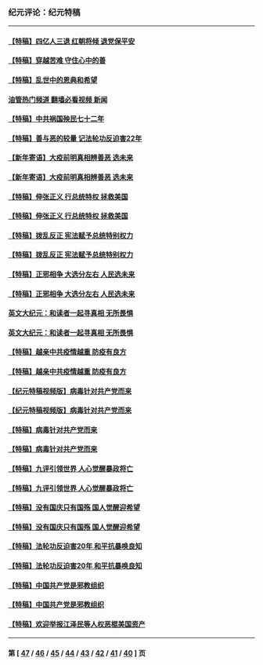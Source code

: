 ### 纪元评论：纪元特稿
---
#### [【特稿】四亿人三退 红朝将倾 退党保平安](../../pages/nsc424/n13794378.md?10230330) 
#### [【特稿】穿越苦难 守住心中的善](../../pages/nsc424/n13784979.md?10230330) 
#### [【特稿】乱世中的恩典和希望](../../pages/nsc424/n13734687.md?10230330) 
#### [油管热门频道 翻墙必看视频 新闻](ok?10230330)
#### [【特稿】中共祸国殃民七十二年](../../pages/nsc424/n13272607.md?10230330) 
#### [【特稿】善与恶的较量 记法轮功反迫害22年](../../pages/nsc424/n13086597.md?10230330) 
#### [【新年寄语】大疫前明真相辨善恶 选未来](../../pages/nsc424/n12660855.md?10230330) 
#### [【新年寄语】大疫前明真相辨善恶 选未来](../../pages/nsc424/n12660855.md?10230330) 
#### [【特稿】伸张正义 行总统特权 拯救美国](../../pages/nsc424/n12616806.md?10230330) 
#### [【特稿】伸张正义 行总统特权 拯救美国](../../pages/nsc424/n12616806.md?10230330) 
#### [【特稿】拨乱反正 宪法赋予总统特别权力](../../pages/nsc424/n12598306.md?10230330) 
#### [【特稿】拨乱反正 宪法赋予总统特别权力](../../pages/nsc424/n12598306.md?10230330) 
#### [【特稿】正邪相争 大选分左右 人民选未来](../../pages/nsc424/n12545208.md?10230330) 
#### [【特稿】正邪相争 大选分左右 人民选未来](../../pages/nsc424/n12545208.md?10230330) 
#### [英文大纪元：和读者一起寻真相 无所畏惧](../../pages/nsc424/n12542027.md?10230330) 
#### [英文大纪元：和读者一起寻真相 无所畏惧](../../pages/nsc424/n12542027.md?10230330) 
#### [【特稿】越亲中共疫情越重 防疫有良方](../../pages/nsc424/n12042989.md?10230330) 
#### [【特稿】越亲中共疫情越重 防疫有良方](../../pages/nsc424/n12042989.md?10230330) 
#### [【纪元特稿视频版】病毒针对共产党而来](../../pages/nsc424/n11977328.md?10230330) 
#### [【纪元特稿视频版】病毒针对共产党而来](../../pages/nsc424/n11977328.md?10230330) 
#### [【特稿】病毒针对共产党而来](../../pages/nsc424/n11928818.md?10230330) 
#### [【特稿】病毒针对共产党而来](../../pages/nsc424/n11928818.md?10230330) 
#### [【特稿】九评引领世界 人心觉醒暴政将亡](../../pages/nsc424/n11660496.md?10230330) 
#### [【特稿】九评引领世界 人心觉醒暴政将亡](../../pages/nsc424/n11660496.md?10230330) 
#### [【特稿】没有国庆只有国殇 国人觉醒迎希望](../../pages/nsc424/n11549354.md?10230330) 
#### [【特稿】没有国庆只有国殇 国人觉醒迎希望](../../pages/nsc424/n11549354.md?10230330) 
#### [【特稿】法轮功反迫害20年 和平抗暴唤良知](../../pages/nsc424/n11389135.md?10230330) 
#### [【特稿】法轮功反迫害20年 和平抗暴唤良知](../../pages/nsc424/n11389135.md?10230330) 
#### [【特稿】中国共产党是邪教组织](../../pages/nsc424/n11355551.md?10230330) 
#### [【特稿】中国共产党是邪教组织](../../pages/nsc424/n11355551.md?10230330) 
#### [【特稿】欢迎举报江泽民等人权恶棍美国资产](../../pages/nsc424/n11303040.md?10230330) 

---
#### 第 [ [47](./47.md?10230330) / [46](./46.md?10230330) / [45](./45.md?10230330) / [44](./44.md?10230330) / [43](./43.md?10230330) / [42](./42.md?10230330) / [41](./41.md?10230330) / [40](./40.md?10230330) ] 页
